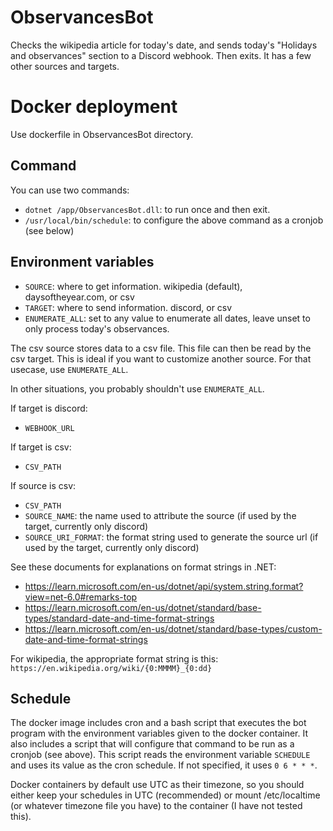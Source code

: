 # ObservancesBot
Checks the wikipedia article for today's date, and sends today's "Holidays and observances" section to a Discord webhook. Then exits. It has a few other sources and targets.

# Docker deployment
Use dockerfile in ObservancesBot directory.

## Command
You can use two commands:
- `dotnet /app/ObservancesBot.dll`: to run once and then exit.
- `/usr/local/bin/schedule`: to configure the above command as a cronjob (see below)

## Environment variables
- `SOURCE`: where to get information. wikipedia (default), daysoftheyear.com, or csv
- `TARGET`: where to send information. discord, or csv
- `ENUMERATE_ALL`: set to any value to enumerate all dates, leave unset to only process today's observances.

The csv source stores data to a csv file. This file can then be read by the csv target. This is ideal if you want to customize another source. For that usecase, use `ENUMERATE_ALL`.

In other situations, you probably shouldn't use `ENUMERATE_ALL`.

If target is discord:
- `WEBHOOK_URL`

If target is csv:
- `CSV_PATH`

If source is csv:
- `CSV_PATH`
- `SOURCE_NAME`: the name used to attribute the source (if used by the target, currently only discord)
- `SOURCE_URI_FORMAT`: the format string used to generate the source url (if used by the target, currently only discord)

See these documents for explanations on format strings in .NET:
- https://learn.microsoft.com/en-us/dotnet/api/system.string.format?view=net-6.0#remarks-top
- https://learn.microsoft.com/en-us/dotnet/standard/base-types/standard-date-and-time-format-strings
- https://learn.microsoft.com/en-us/dotnet/standard/base-types/custom-date-and-time-format-strings

For wikipedia, the appropriate format string is this: `https://en.wikipedia.org/wiki/{0:MMMM}_{0:dd}`

## Schedule
The docker image includes cron and a bash script that executes the bot program with the environment variables given to the docker container. It also includes a script that will configure that command to be run as a cronjob (see above). This script reads the environment variable `SCHEDULE` and uses its value as the cron schedule. If not specified, it uses `0 6 * * *`.

Docker containers by default use UTC as their timezone, so you should either keep your schedules in UTC (recommended) or mount /etc/localtime (or whatever timezone file you have) to the container (I have not tested this).
